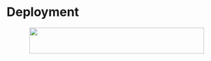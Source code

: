 # Deployment
    
<p align="center"><a href="https://heroku.com/deploy?template=https://github.com/sayaksark1985/contributebot"> <img src="https://img.shields.io/badge/Deploy%20To%20Heroku-purple?style=for-the-badge&logo=heroku" width="400" height="60"/></a></p>



